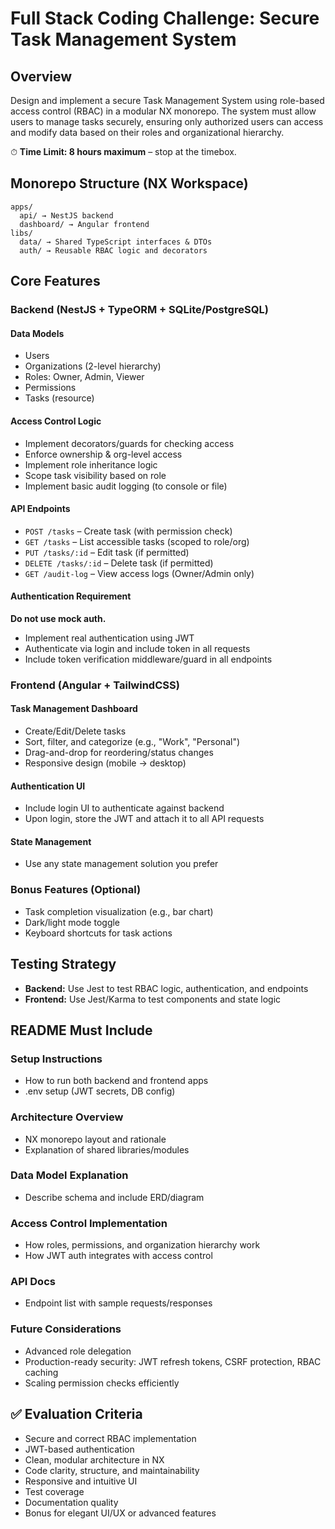 # Full Stack Coding Challenge: Secure Task Management System

## Overview

Design and implement a secure Task Management System using role-based access control (RBAC) in a modular NX monorepo. The system must allow users to manage tasks securely, ensuring only authorized users can access and modify data based on their roles and organizational hierarchy.

⏱ **Time Limit: 8 hours maximum** – stop at the timebox.

## Monorepo Structure (NX Workspace)

```
apps/
  api/ → NestJS backend
  dashboard/ → Angular frontend
libs/
  data/ → Shared TypeScript interfaces & DTOs
  auth/ → Reusable RBAC logic and decorators
```

## Core Features

### Backend (NestJS + TypeORM + SQLite/PostgreSQL)

#### Data Models
- Users
- Organizations (2-level hierarchy)
- Roles: Owner, Admin, Viewer
- Permissions
- Tasks (resource)

#### Access Control Logic
- Implement decorators/guards for checking access
- Enforce ownership & org-level access
- Implement role inheritance logic
- Scope task visibility based on role
- Implement basic audit logging (to console or file)

#### API Endpoints
- `POST /tasks` – Create task (with permission check)
- `GET /tasks` – List accessible tasks (scoped to role/org)
- `PUT /tasks/:id` – Edit task (if permitted)
- `DELETE /tasks/:id` – Delete task (if permitted)
- `GET /audit-log` – View access logs (Owner/Admin only)

#### Authentication Requirement

**Do not use mock auth.**

- Implement real authentication using JWT
- Authenticate via login and include token in all requests
- Include token verification middleware/guard in all endpoints

### Frontend (Angular + TailwindCSS)

#### Task Management Dashboard
- Create/Edit/Delete tasks
- Sort, filter, and categorize (e.g., "Work", "Personal")
- Drag-and-drop for reordering/status changes
- Responsive design (mobile → desktop)

#### Authentication UI
- Include login UI to authenticate against backend
- Upon login, store the JWT and attach it to all API requests

#### State Management
- Use any state management solution you prefer

### Bonus Features (Optional)
- Task completion visualization (e.g., bar chart)
- Dark/light mode toggle
- Keyboard shortcuts for task actions

## Testing Strategy
- **Backend:** Use Jest to test RBAC logic, authentication, and endpoints
- **Frontend:** Use Jest/Karma to test components and state logic

## README Must Include

### Setup Instructions
- How to run both backend and frontend apps
- .env setup (JWT secrets, DB config)

### Architecture Overview
- NX monorepo layout and rationale
- Explanation of shared libraries/modules

### Data Model Explanation
- Describe schema and include ERD/diagram

### Access Control Implementation
- How roles, permissions, and organization hierarchy work
- How JWT auth integrates with access control

### API Docs
- Endpoint list with sample requests/responses

### Future Considerations
- Advanced role delegation
- Production-ready security: JWT refresh tokens, CSRF protection, RBAC caching
- Scaling permission checks efficiently

## ✅ Evaluation Criteria

- Secure and correct RBAC implementation
- JWT-based authentication
- Clean, modular architecture in NX
- Code clarity, structure, and maintainability
- Responsive and intuitive UI
- Test coverage
- Documentation quality
- Bonus for elegant UI/UX or advanced features
